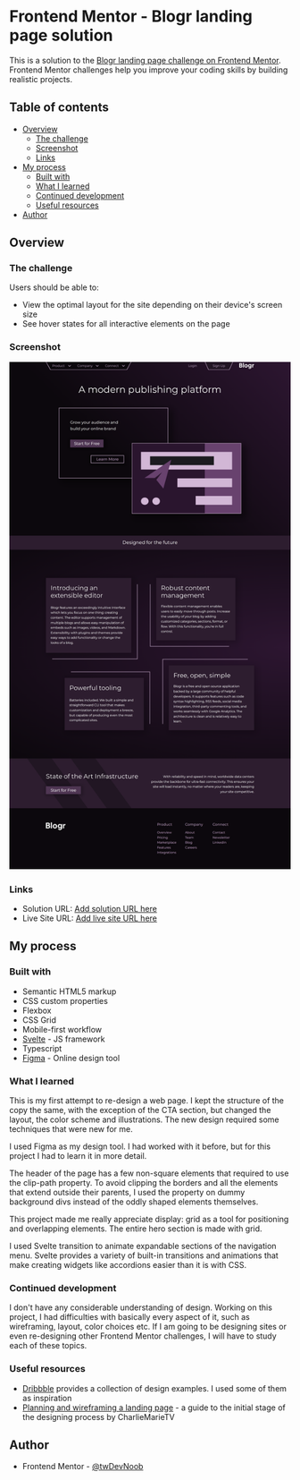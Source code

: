 # Frontend Mentor - Blogr landing page solution

This is a solution to the [Blogr landing page challenge on Frontend Mentor](https://www.frontendmentor.io/challenges/blogr-landing-page-EX2RLAApP). Frontend Mentor challenges help you improve your coding skills by building realistic projects.

## Table of contents

-   [Overview](#overview)
    -   [The challenge](#the-challenge)
    -   [Screenshot](#screenshot)
    -   [Links](#links)
-   [My process](#my-process)
    -   [Built with](#built-with)
    -   [What I learned](#what-i-learned)
    -   [Continued development](#continued-development)
    -   [Useful resources](#useful-resources)
-   [Author](#author)

## Overview

### The challenge

Users should be able to:

-   View the optimal layout for the site depending on their device's screen size
-   See hover states for all interactive elements on the page

### Screenshot

![](./src/lib/images/screenshot.png)

### Links

-   Solution URL: [Add solution URL here](https://your-solution-url.com)
-   Live Site URL: [Add live site URL here](https://your-live-site-url.com)

## My process

### Built with

-   Semantic HTML5 markup
-   CSS custom properties
-   Flexbox
-   CSS Grid
-   Mobile-first workflow
-   [Svelte](https://svelte.dev/) - JS framework
-   Typescript
-   [Figma](https://www.figma.com/) - Online design tool

### What I learned

This is my first attempt to re-design a web page. I kept the structure of the copy the same, with the exception of the CTA section, but changed the layout, the color scheme and illustrations. The new design required some techniques that were new for me.

I used Figma as my design tool. I had worked with it before, but for this project I had to learn it in more detail.

The header of the page has a few non-square elements that required to use the clip-path property. To avoid clipping the borders and all the elements that extend outside their parents, I used the property on dummy background divs instead of the oddly shaped elements themselves.

This project made me really appreciate display: grid as a tool for positioning and overlapping elements. The entire hero section is made with grid.

I used Svelte transition to animate expandable sections of the navigation menu. Svelte provides a variety of built-in transitions and animations that make creating widgets like accordions easier than it is with CSS.

### Continued development

I don't have any considerable understanding of design. Working on this project, I had difficulties with basically every aspect of it, such as wireframing, layout, color choices etc. If I am going to be designing sites or even re-designing other Frontend Mentor challenges, I will have to study each of these topics.

### Useful resources

-   [Dribbble](https://dribbble.com/) provides a collection of design examples. I used some of them as inspiration
-   [Planning and wireframing a landing page](https://youtu.be/iu4utTIrCI8) - a guide to the initial stage of the designing process by CharlieMarieTV

## Author

-   Frontend Mentor - [@twDevNoob](https://www.frontendmentor.io/profile/twDevNoob)
